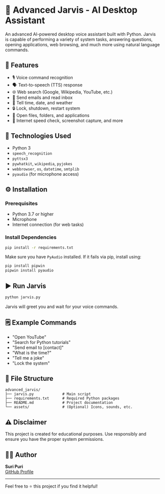 # 🧠 Advanced Jarvis - AI Desktop Assistant

An advanced AI-powered desktop voice assistant built with Python. Jarvis is capable of performing a variety of system tasks, answering questions, opening applications, web browsing, and much more using natural language commands.

## 🚀 Features

- 🎙️ Voice command recognition
- 🗣️ Text-to-speech (TTS) response
- 🌐 Web search (Google, Wikipedia, YouTube, etc.)
- 📧 Send emails and read inbox
- 📅 Tell time, date, and weather
- 🔒 Lock, shutdown, restart system
- 📁 Open files, folders, and applications
- 🔗 Internet speed check, screenshot capture, and more

## 🧰 Technologies Used

- Python 3
- `speech_recognition`
- `pyttsx3`
- `pywhatkit`, `wikipedia`, `pyjokes`
- `webbrowser`, `os`, `datetime`, `smtplib`
- `pyaudio` (for microphone access)

## ⚙️ Installation

### Prerequisites

- Python 3.7 or higher
- Microphone
- Internet connection (for web tasks)

### Install Dependencies

```bash
pip install -r requirements.txt
```

Make sure you have `PyAudio` installed. If it fails via pip, install using:

```bash
pip install pipwin
pipwin install pyaudio
```

## ▶️ Run Jarvis

```bash
python jarvis.py
```

Jarvis will greet you and wait for your voice commands.

## 🗒️ Example Commands

- "Open YouTube"
- "Search for Python tutorials"
- "Send email to [contact]"
- "What is the time?"
- "Tell me a joke"
- "Lock the system"

## 🧩 File Structure

```
advanced_jarvis/
├── jarvis.py             # Main script
├── requirements.txt      # Required Python packages
├── README.md             # Project documentation
└── assets/               # (Optional) Icons, sounds, etc.
```

## ⚠️ Disclaimer

This project is created for educational purposes. Use responsibly and ensure you have the proper system permissions.

## 🙋‍♂️ Author

**Suri Puri**  
[GitHub Profile](https://github.com/suri9515)

---

Feel free to ⭐ this project if you find it helpful!
